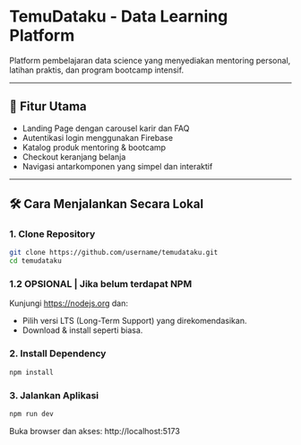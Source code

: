 # TemuDataku - Data Learning Platform

Platform pembelajaran data science yang menyediakan mentoring personal, latihan praktis, dan program bootcamp intensif.

---

## 🚀 Fitur Utama

- Landing Page dengan carousel karir dan FAQ
- Autentikasi login menggunakan Firebase
- Katalog produk mentoring & bootcamp
- Checkout keranjang belanja
- Navigasi antarkomponen yang simpel dan interaktif

---

## 🛠️ Cara Menjalankan Secara Lokal

### 1. Clone Repository

```bash
git clone https://github.com/username/temudataku.git
cd temudataku
```

### 1.2 OPSIONAL | Jika belum terdapat NPM
Kunjungi https://nodejs.org dan:

- Pilih versi LTS (Long-Term Support) yang direkomendasikan.
- Download & install seperti biasa.

### 2. Install Dependency
```bash
npm install
```

### 3. Jalankan Aplikasi
```bash
npm run dev
```

Buka browser dan akses: http://localhost:5173
